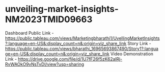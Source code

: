 # unveiling-market-insights-NM2023TMID09663

Dashboard Public Link - https://public.tableau.com/views/Marketingbharathi1/UvellingMarketInsights?:language=en-US&:display_count=n&:origin=viz_share_link
Story Link - https://public.tableau.com/views/bharathi_16965693867490/Story1?:language=en-US&:display_count=n&:origin=viz_share_link
Video Demonstration Link - https://drive.google.com/file/d/1U7fF26f5zK62aIRj-RvWAOkO9vNsTvDl/view?usp=sharing
